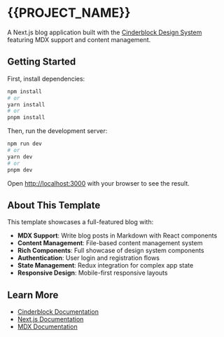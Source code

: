 # {{PROJECT_NAME}}

A Next.js blog application built with the [Cinderblock Design System](https://github.com/rxb/cinderblock) featuring MDX support and content management.

## Getting Started

First, install dependencies:

```bash
npm install
# or
yarn install
# or
pnpm install
```

Then, run the development server:

```bash
npm run dev
# or
yarn dev
# or
pnpm dev
```

Open [http://localhost:3000](http://localhost:3000) with your browser to see the result.

## About This Template

This template showcases a full-featured blog with:

- **MDX Support**: Write blog posts in Markdown with React components
- **Content Management**: File-based content management system
- **Rich Components**: Full showcase of design system components
- **Authentication**: User login and registration flows
- **State Management**: Redux integration for complex app state
- **Responsive Design**: Mobile-first responsive layouts

## Learn More

- [Cinderblock Documentation](https://github.com/rxb/cinderblock/tree/main/packages/design-system/docs)
- [Next.js Documentation](https://nextjs.org/docs)
- [MDX Documentation](https://mdxjs.com/)